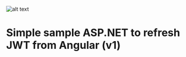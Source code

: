 ![alt text](http://lozanotek.com/images/logo.gif "Created by Lozanotek, Inc.")
# Simple sample ASP.NET to refresh JWT from Angular (v1)
